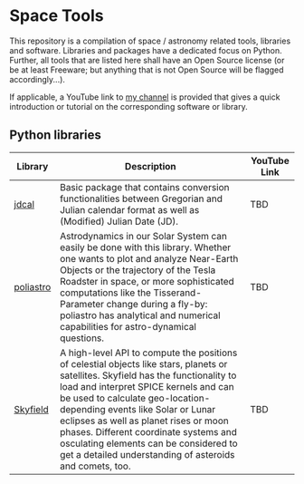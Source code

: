 # Space Tools

This repository is a compilation of space / astronomy related tools, libraries and software. Libraries and packages have a dedicated focus on Python. Further, all tools that are listed here shall have an Open Source license (or be at least Freeware; but anything that is not Open Source will be flagged accordingly...).

If applicable, a YouTube link to [my channel](https://www.youtube.com/c/Astroniz) is provided that gives a quick introduction or tutorial on the corresponding software or library.

## Python libraries

| Library                                              | Description                                                                                                                                                                                                                                                                                                                                                                                                                               | YouTube Link |
| ---------------------------------------------------- | ----------------------------------------------------------------------------------------------------------------------------------------------------------------------------------------------------------------------------------------------------------------------------------------------------------------------------------------------------------------------------------------------------------------------------------------- | ------------ |
| [jdcal](https://github.com/phn/jdcal)                | Basic package that contains conversion functionalities between Gregorian and Julian calendar format as well as (Modified) Julian Date (JD).                                                                                                                                                                                                                                                                                               | TBD          |
| [poliastro](https://docs.poliastro.space/en/stable/) | Astrodynamics in our Solar System can easily be done with this library. Whether one wants to plot and analyze Near-Earth Objects or the trajectory of the Tesla Roadster in space, or more sophisticated computations like the Tisserand-Parameter change during a fly-by: poliastro has analytical and numerical capabilities for astro-dynamical questions.                                                                             | TBD          |
| [Skyfield](https://rhodesmill.org/skyfield/)         | A high-level API to compute the positions of celestial objects like stars, planets or satellites. Skyfield has the functionality to load and interpret SPICE kernels and can be used to calculate geo-location-depending events like Solar or Lunar eclipses as well as planet rises or moon phases. Different coordinate systems and osculating elements can be considered to get a detailed understanding of asteroids and comets, too. | TBD          |

